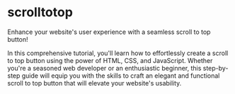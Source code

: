 # scrolltotop
Enhance your website's user experience with a seamless scroll to top button!

In this comprehensive tutorial, you'll learn how to effortlessly create a scroll to top button using the power of HTML, CSS, and JavaScript. Whether you're a seasoned web developer or an enthusiastic beginner, this step-by-step guide will equip you with the skills to craft an elegant and functional scroll to top button that will elevate your website's usability.

